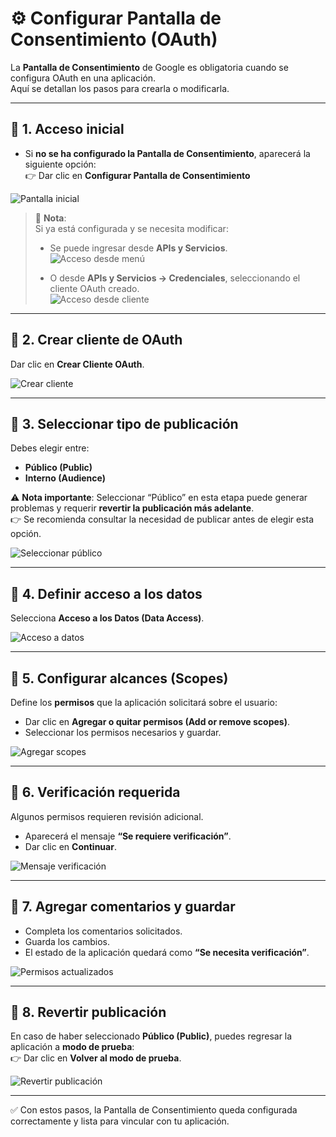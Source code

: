 # ⚙️ Configurar Pantalla de Consentimiento (OAuth)

La **Pantalla de Consentimiento** de Google es obligatoria cuando se configura OAuth en una aplicación.  
Aquí se detallan los pasos para crearla o modificarla.

---

## 🔹 1. Acceso inicial

- Si **no se ha configurado la Pantalla de Consentimiento**, aparecerá la siguiente opción:  
  👉 Dar clic en **Configurar Pantalla de Consentimiento**

![Pantalla inicial](1-consentimiento.png)

> 📌 **Nota**:  
> Si ya está configurada y se necesita modificar:
>
> - Se puede ingresar desde **APIs y Servicios**.  
>   ![Acceso desde menú](2.-acceso-menu-pantalla-concentimiento.png)
>
> - O desde **APIs y Servicios → Credenciales**, seleccionando el cliente OAuth creado.  
>   ![Acceso desde cliente](3-acceso-cleinte-pantalla-concentimiento.png)

---

## 🔹 2. Crear cliente de OAuth

Dar clic en **Crear Cliente OAuth**.

![Crear cliente](4-configurar-create-client-oauth.png)

---

## 🔹 3. Seleccionar tipo de publicación

Debes elegir entre:

- **Público (Public)**
- **Interno (Audience)**

⚠️ **Nota importante**: Seleccionar “Público” en esta etapa puede generar problemas y requerir **revertir la publicación más adelante**.  
👉 Se recomienda consultar la necesidad de publicar antes de elegir esta opción.

![Seleccionar público](5-publicar-app.png)

---

## 🔹 4. Definir acceso a los datos

Selecciona **Acceso a los Datos (Data Access)**.

![Acceso a datos](6-menu-acceso-datos.png)

---

## 🔹 5. Configurar alcances (Scopes)

Define los **permisos** que la aplicación solicitará sobre el usuario:

- Dar clic en **Agregar o quitar permisos (Add or remove scopes)**.
- Seleccionar los permisos necesarios y guardar.

![Agregar scopes](7-agregar-quitar-propiedades.png)

---

## 🔹 6. Verificación requerida

Algunos permisos requieren revisión adicional.

- Aparecerá el mensaje **“Se requiere verificación”**.
- Dar clic en **Continuar**.

![Mensaje verificación](8-mensaje-requiere-validacion.png)

---

## 🔹 7. Agregar comentarios y guardar

- Completa los comentarios solicitados.
- Guarda los cambios.
- El estado de la aplicación quedará como **“Se necesita verificación”**.

![Permisos actualizados](9-permisos-actualizados.png)

---

## 🔹 8. Revertir publicación

En caso de haber seleccionado **Público (Public)**, puedes regresar la aplicación a **modo de prueba**:  
👉 Dar clic en **Volver al modo de prueba**.

![Revertir publicación](10-revertir-publicacion.png)

---

✅ Con estos pasos, la Pantalla de Consentimiento queda configurada correctamente y lista para vincular con tu aplicación.
